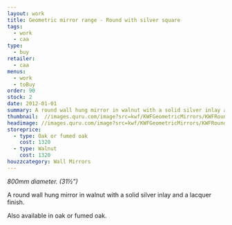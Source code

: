 ```yaml
---
layout: work
title: Geometric mirror range - Round with silver square
tags:
  - work
  - caa
type:
  - buy
retailer:
  - caa
menus:
  - work
  - toBuy
order: 90
stock: 2
date: 2012-01-01
summary: A round wall hung mirror in walnut with a solid silver inlay and a lacquer finish.
thumbnail:  //images.quru.com/image?src=kwf/KWFGeometricMirrors/KWFRoundMirrorWhite.jpg&bottom=0.95313&left=0.03205&top=0.04063&right=0.96795&width=175&height=175&fill=%23ffffff
headimage: //images.quru.com/image?src=kwf/KWFGeometricMirrors/KWFRoundMirrorWhite.jpg&bottom=0.95313&left=0.03205&top=0.04063&right=0.96795
storeprice: 
  - type: Oak or fumed oak
    cost: 1320
  - type: Walnut
    cost: 1320
houzzcategory: Wall Mirrors
---
```

_800mm diameter. (31&frac12;&rdquo;)_

A round wall hung mirror in walnut with a solid silver inlay and a lacquer finish.

Also available in oak or fumed oak.
